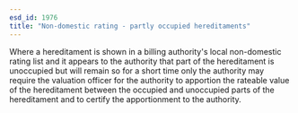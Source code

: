```yaml
---
esd_id: 1976
title: "Non-domestic rating - partly occupied hereditaments"
---
```


Where a hereditament is shown in a billing authority's local non-domestic rating list and it appears to the authority that part of the hereditament is unoccupied but will remain so for a short time only the authority may require the valuation officer for the authority to apportion the rateable value of the hereditament between the occupied and unoccupied parts of the hereditament and to certify the apportionment to the authority. 

